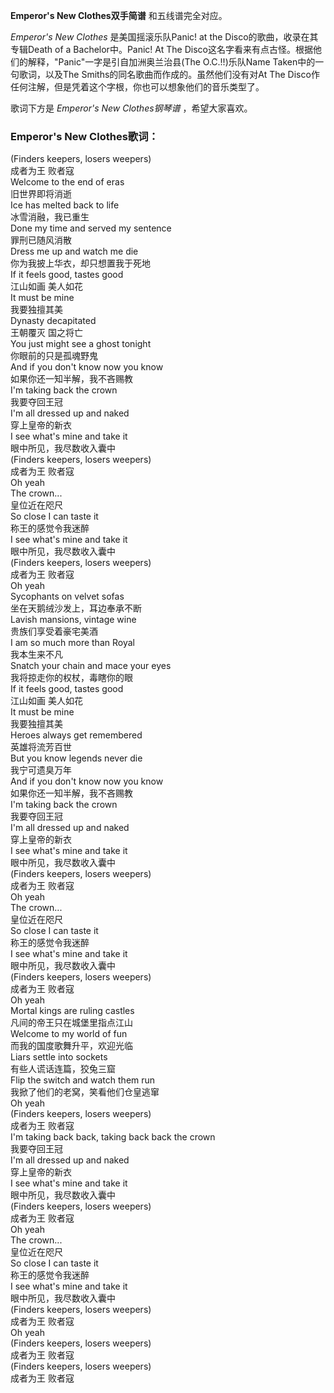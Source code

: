 

**Emperor's New Clothes双手简谱** 和五线谱完全对应。

_Emperor's New Clothes_ 是美国摇滚乐队Panic! at the Disco的歌曲，收录在其专辑Death of a
Bachelor中。Panic! At The Disco这名字看来有点古怪。根据他们的解释，"Panic"一字是引自加洲奥兰治县(The
O.C.!!)乐队Name Taken中的一句歌词，以及The Smiths的同名歌曲而作成的。虽然他们没有对At The
Disco作任何注解，但是凭着这个字根，你也可以想象他们的音乐类型了。

歌词下方是 _Emperor's New Clothes钢琴谱_ ，希望大家喜欢。

### Emperor's New Clothes歌词：

(Finders keepers, losers weepers)  
成者为王 败者寇  
Welcome to the end of eras  
旧世界即将消逝  
Ice has melted back to life  
冰雪消融，我已重生  
Done my time and served my sentence  
罪刑已随风消散  
Dress me up and watch me die  
你为我披上华衣，却只想置我于死地  
If it feels good, tastes good  
江山如画 美人如花  
It must be mine  
我要独擅其美  
Dynasty decapitated  
王朝覆灭 国之将亡  
You just might see a ghost tonight  
你眼前的只是孤魂野鬼  
And if you don't know now you know  
如果你还一知半解，我不吝赐教  
I'm taking back the crown  
我要夺回王冠  
I'm all dressed up and naked  
穿上皇帝的新衣  
I see what's mine and take it  
眼中所见，我尽数收入囊中  
(Finders keepers, losers weepers)  
成者为王 败者寇  
Oh yeah  
The crown...  
皇位近在咫尺  
So close I can taste it  
称王的感觉令我迷醉  
I see what's mine and take it  
眼中所见，我尽数收入囊中  
(Finders keepers, losers weepers)  
成者为王 败者寇  
Oh yeah  
Sycophants on velvet sofas  
坐在天鹅绒沙发上，耳边奉承不断  
Lavish mansions, vintage wine  
贵族们享受着豪宅美酒  
I am so much more than Royal  
我本生来不凡  
Snatch your chain and mace your eyes  
我将掠走你的权杖，毒瞎你的眼  
If it feels good, tastes good  
江山如画 美人如花  
It must be mine  
我要独擅其美  
Heroes always get remembered  
英雄将流芳百世  
But you know legends never die  
我宁可遗臭万年  
And if you don't know now you know  
如果你还一知半解，我不吝赐教  
I'm taking back the crown  
我要夺回王冠  
I'm all dressed up and naked  
穿上皇帝的新衣  
I see what's mine and take it  
眼中所见，我尽数收入囊中  
(Finders keepers, losers weepers)  
成者为王 败者寇  
Oh yeah  
The crown...  
皇位近在咫尺  
So close I can taste it  
称王的感觉令我迷醉  
I see what's mine and take it  
眼中所见，我尽数收入囊中  
(Finders keepers, losers weepers)  
成者为王 败者寇  
Oh yeah  
Mortal kings are ruling castles  
凡间的帝王只在城堡里指点江山  
Welcome to my world of fun  
而我的国度歌舞升平，欢迎光临  
Liars settle into sockets  
有些人谎话连篇，狡兔三窟  
Flip the switch and watch them run  
我掀了他们的老窝，笑看他们仓皇逃窜  
Oh yeah  
(Finders keepers, losers weepers)  
成者为王 败者寇  
I'm taking back back, taking back back the crown  
我要夺回王冠  
I'm all dressed up and naked  
穿上皇帝的新衣  
I see what's mine and take it  
眼中所见，我尽数收入囊中  
(Finders keepers, losers weepers)  
成者为王 败者寇  
Oh yeah  
The crown...  
皇位近在咫尺  
So close I can taste it  
称王的感觉令我迷醉  
I see what's mine and take it  
眼中所见，我尽数收入囊中  
(Finders keepers, losers weepers)  
成者为王 败者寇  
Oh yeah  
(Finders keepers, losers weepers)  
成者为王 败者寇  
(Finders keepers, losers weepers)  
成者为王 败者寇

